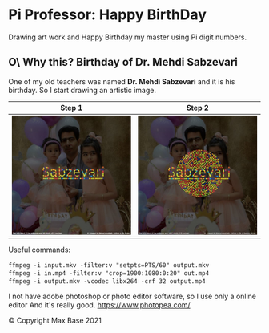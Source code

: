 # Pi Professor: Happy BirthDay

Drawing art work and Happy Birthday my master using Pi digit numbers.

## O\ Why this? Birthday of Dr. Mehdi Sabzevari

One of my old teachers was named **Dr. Mehdi Sabzevari** and it is his  birthday. So I start drawing an artistic image.

| Step 1             |  Step 2 |
| -------------- | -------------- |
| ![](step1.jpeg)  |  ![](step2.jpeg) |

Useful commands:

```
ffmpeg -i input.mkv -filter:v "setpts=PTS/60" output.mkv
ffmpeg -i in.mp4 -filter:v "crop=1900:1080:0:20" out.mp4
ffmpeg -i output.mkv -vcodec libx264 -crf 32 output.mp4
```

I not have adobe photoshop or photo editor software, so I use only a online editor And it's really good.
https://www.photopea.com/

© Copyright Max Base 2021
